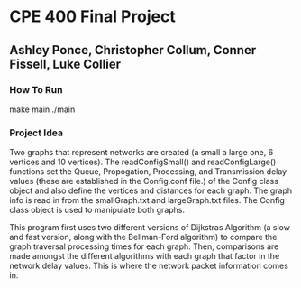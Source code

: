 # CPE 400 Final Project

## Ashley Ponce, Christopher Collum, Conner Fissell, Luke Collier

### How To Run
make main
./main

### Project Idea
Two graphs that represent networks are created (a small a large one, 6 vertices and 10 vertices). The readConfigSmall() and readConfigLarge() functions set the Queue, Propogation, Processing, and Transmission delay values (these are established in the Config.conf file.) of the Config class object and also define the vertices and distances for each graph. The graph info is read in from the smallGraph.txt and largeGraph.txt files. The Config class object is used to manipulate both graphs.  

This program first uses two different versions of Dijkstras Algorithm (a slow and fast version, along with the Bellman-Ford algorithm) to compare the graph traversal processing times for each graph.
Then, comparisons are made amongst the different algorithms with each graph that factor in the network delay values. This is where the network packet information comes in. 